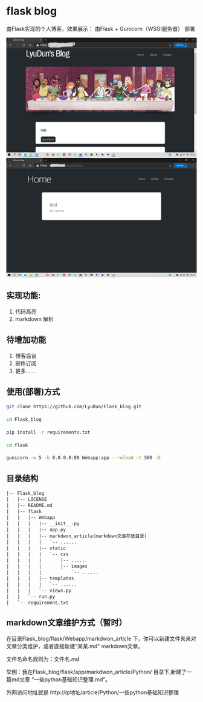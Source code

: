 # flask blog
由Flask实现的个人博客，效果展示：
由Flask + Gunicorn（WSGI服务器） 部署

![主页](flask/Webapp/static/css/images/show_index.jpg)
![文章](flask/Webapp/static/css/images/show_article.jpg)


## 实现功能:

1. 代码高亮
2. markdown 解析


## 待增加功能

1. 博客后台
2. 邮件订阅
3. 更多......

## 使用(部署)方式

```bash
git clone https://github.com/LyuDun/Flask_blog.git

cd Flask_blog

pip install -r requirements.txt

cd flask

gunicorn -w 5 -b 0.0.0.0:80 Webapp:app --reload -t 500 -D
```

## 目录结构
```
|-- Flask_blog
|   |-- LICENSE
|   |-- README.md
|   |-- flask
|   |   |-- Webapp
|   |   |   |-- __init__.py
|   |   |   |-- app.py
|   |   |   |-- markdwon_article(markdown文章存放目录)
|   |   |   |   `-- ......
|   |   |   |-- static
|   |   |   |   `-- css
|   |   |   |       |-- ......
|   |   |   |       |-- images
|   |   |   |           `-- ......
|   |   |   |-- templates
|   |   |   |   `-- ......
|   |   |   `-- views.py
|   |   `-- run.py
|   `-- requirement.txt
```

## markdown文章维护方式（暂时）
在目录Flask_blog/flask/Webapp/markdwon_article 下，你可以新建文件夹来对文章分类维护，或者直接新建“某某.md” markdown文章。

文件名命名规则为：文件名.md 

举例：我在Flask_blog/flask/app/markdwon_article/Python/ 目录下,新建了一篇md文章 “一些python基础知识整理.md”。

外网访问地址就是 http://ip地址/article/Python/一些python基础知识整理 
